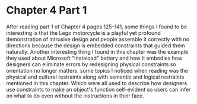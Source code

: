 # Chapter 4 Part 1

After reading part 1 of Chapter 4 pages 125-141, some things I found to be interesting is that the Lego motorcycle is a playful yet profound demonstration of intrusive design and people assemble it correctly with no directions because the design is embedded constraints that guided them naturally. Another interesting thing I found in this chapter was the example they used about Microsoft "Instaload" battery and how it embodies how designers can eliminate errors by redesigning physical constraints so orientation no longer matters. some topics I noticed when reading was the physical and cultural restraints along with semantic and logical restraints mentioned in this chapter. Which were all used to describe how designers use constraints to make an object's function self-evident so users can infer on what to do even without the instructions in their face.
